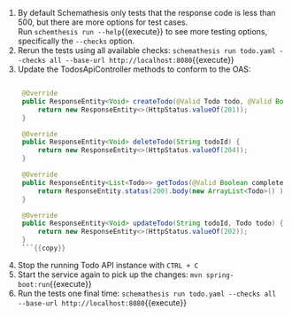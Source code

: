 1. By default Schemathesis only tests that the response code is less than 500, but there are more options for test cases.  
   Run `schemthesis run --help`{{execute}} to see more testing options, specifically the `--checks` option.
2. Rerun the tests using all available checks: `schemathesis run todo.yaml --checks all --base-url http://localhost:8080`{{execute}}
3. Update the TodosApiController methods to conform to the OAS:
   ```java
   
    @Override
    public ResponseEntity<Void> createTodo(@Valid Todo todo, @Valid Boolean completed) {
        return new ResponseEntity<>(HttpStatus.valueOf(201));
    }

    @Override
    public ResponseEntity<Void> deleteTodo(String todoId) {
        return new ResponseEntity<>(HttpStatus.valueOf(204));
    }

    @Override
    public ResponseEntity<List<Todo>> getTodos(@Valid Boolean completed) {
        return ResponseEntity.status(200).body(new ArrayList<Todo>() );
    }

    @Override
    public ResponseEntity<Void> updateTodo(String todoId, Todo todo) {
        return new ResponseEntity<>(HttpStatus.valueOf(202));
    }
    ```{{copy}}
4. Stop the running Todo API instance with `CTRL + C`
4. Start the service again to pick up the changes: `mvn spring-boot:run`{{execute}}
4. Run the tests one final time: `schemathesis run todo.yaml --checks all --base-url http://localhost:8080`{{execute}}
